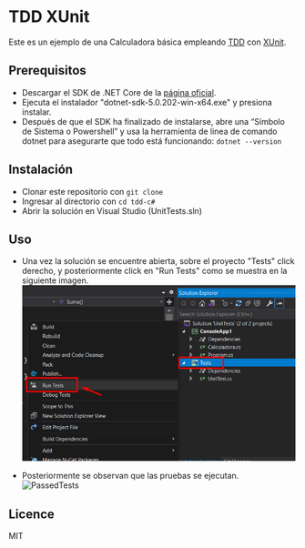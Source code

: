 # TDD XUnit
Este es un ejemplo de una Calculadora básica empleando [TDD](https://en.wikipedia.org/wiki/Test-driven_development) con [XUnit](https://xunit.net/#documentation).

## Prerequisitos

* Descargar el SDK de .NET Core de la [página oficial](https://dotnet.microsoft.com/en-us/download).
* Ejecuta el instalador "dotnet-sdk-5.0.202-win-x64.exe" y presiona instalar.
* Después de que el SDK ha finalizado de instalarse, abre una “Símbolo de Sistema o Powershell” y usa la herramienta de linea de comando dotnet para asegurarte que todo está funcionando: `dotnet --version`

## Instalación

* Clonar este repositorio con `git clone`
* Ingresar al directorio con `cd tdd-c#`
* Abrir la solución en Visual Studio (UnitTests.sln)

## Uso

* Una vez la solución se encuentre abierta, sobre el proyecto "Tests" click derecho, y posteriormente click en "Run Tests" como se muestra en la siguiente imagen.
![RunTests](https://github.com/enevaca/demo-bdd-tdd/blob/main/tdd-c%23/readme-assets/RunTests.png)

* Posteriormente se observan que las pruebas se ejecutan.
![PassedTests](https://github.com/enevaca/demo-bdd-tdd/blob/main/tdd-c%23/readme-assets/Passedests.png)

## Licence
MIT